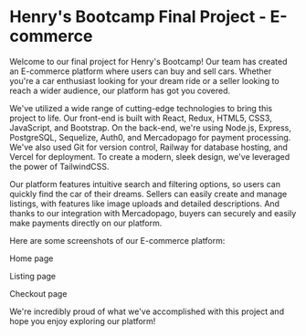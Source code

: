 # Henry's Bootcamp Final Project - E-commerce
Welcome to our final project for Henry's Bootcamp! Our team has created an E-commerce platform where users can buy and sell cars. Whether you're a car enthusiast looking for your dream ride or a seller looking to reach a wider audience, our platform has got you covered.

We've utilized a wide range of cutting-edge technologies to bring this project to life. Our front-end is built with React, Redux, HTML5, CSS3, JavaScript, and Bootstrap. On the back-end, we're using Node.js, Express, PostgreSQL, Sequelize, Auth0, and Mercadopago for payment processing. We've also used Git for version control, Railway for database hosting, and Vercel for deployment. To create a modern, sleek design, we've leveraged the power of TailwindCSS.

Our platform features intuitive search and filtering options, so users can quickly find the car of their dreams. Sellers can easily create and manage listings, with features like image uploads and detailed descriptions. And thanks to our integration with Mercadopago, buyers can securely and easily make payments directly on our platform.

Here are some screenshots of our E-commerce platform:

Home page

Listing page

Checkout page

We're incredibly proud of what we've accomplished with this project and hope you enjoy exploring our platform!
